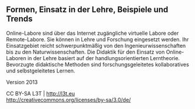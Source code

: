 ## Formen, Einsatz in der Lehre, Beispiele und Trends

Online-Labore sind über das Internet zugängliche virtuelle Labore oder Remote-Labore. Sie können in Lehre und Forschung eingesetzt werden. Ihr Einsatzgebiet reicht schwerpunktmäßig von den Ingenieurwissenschaften bis zu den Naturwissenschaften. Die Didaktik für den Einsatz von Online-Laboren in der Lehre basiert auf der handlungsorientierten Lerntheorie. Bevorzugte didaktische Methoden sind forschungsgeleitetes kollaboratives und selbstgeleitetes Lernen.


Version 2013

CC BY-SA L3T | http://l3t.eu  
http://creativecommons.org/licenses/by-sa/3.0/de/
